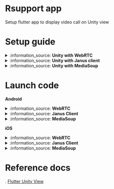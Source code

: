 # Rsupport app

Setup flutter app to display video call on Unity view

# Setup guide

<details>
 <summary>:information_source: <b>Unity with WebRTC</b></summary>

Clone main source code at [Main repo](https://github.com/rsupport-mobile1-research/unity-view)
```
git clone https://github.com/rsupport-mobile1-research/unity-view.git
```

For this example all the source code in webrtc folder. In next step, we need to clone webrtc source code into webrtc folder at [WebRTC lib](https://github.com/rsupport-mobile1-research/flutter-webrtc)
```
cd unity-view
cd webrtc
git clone https://github.com/rsupport-mobile1-research/flutter-webrtc.git
git checkout feature/draw_video_stream_from_external_texture_with_webrtc
```

![Alt text](/images/flutter_setup_guide_6.png "Guide 1")

> In case you need to do some changes, please create a new branch for which part you need to edit. For example, I want to do some change for WebRTC I will create a new branch for main to do it from this repo [WebRTC lib](https://github.com/rsupport-mobile1-research/flutter-webrtc) **

</details>

<details>
 <summary>:information_source: <b>Unity with Janus client</b></summary>

Clone main source code at [Main repo](https://github.com/rsupport-mobile1-research/unity-view)
```
git clone https://github.com/rsupport-mobile1-research/unity-view.git
```

Move to unity-view folder and clone janus client source code into unity-view folder at [Janus client lib](https://github.com/rsupport-mobile1-research/flutter_janus_client) and then move to flutter_janus_client to switch source branch **stable_v2_dev** branch
```
cd unity-view
git clone https://github.com/rsupport-mobile1-research/flutter_janus_client.git
cd flutter_janus_client
git checkout stable_v2_dev
```

Clone webrtc source code into flutter_janus_client folder at [WebRTC lib](https://github.com/rsupport-mobile1-research/flutter-webrtc)

```
git clone https://github.com/rsupport-mobile1-research/flutter-webrtc.git
```

![Alt text](/images/flutter_setup_guide_1.png "Guide 1")

> In case you need to do some changes, please create a new branch for which part you need to edit. For example, I want to do some change for WebRTC I will create a new branch for main to do it from this repo [WebRTC lib](https://github.com/rsupport-mobile1-research/flutter-webrtc) **

</details>

<details>
 <summary>:information_source: <b>Unity with MediaSoup</b></summary>

</details>

# Launch code

<b>Android</b>

<details>
 <summary>:information_source: <b>WebRTC</b></summary>
Start an android device to build the app.

Build androidlibrary from Unity
- [Install Unity](https://unity.com/download)
- Open source code Unity in **unity/DemoApp**

![Alt text](/images/flutter_setup_guide_2.png "Guide 2")

Config build setting for android on Unity. Select **File -> Build Settings**. In the window, select Android platform and click on Player Settings below of the window. Select Player and find Multithreaded Rendering* option. We need to disable this option.

![Alt text](/images/flutter_setup_guide_3.png "Guide 3")

Make sure **Export Project** is on

![Alt text](/images/flutter_setup_guide_3.1.png "Guide 3.1")

Close the window and click on Switch Plaform on Build Settings popup & close the popup. Select **Flutter -> Export Android Plugin**. After done this step we will see unityLibrary under Android folder.

Continue to change config NDK on android. We need to add **ndk.dir in local.properties** of android folder at **unity-view/android/local.properties** with
```
 ndk.dir=/Applications/Unity/Hub/Editor/[ndk version]/PlaybackEngines/AndroidPlayer/NDK
```
> Make sure you get the correct version of ndk by move to /Applications/Unity/Hub/Editor/ to get it

![Alt text](/images/flutter_setup_guide_4.png "Guide 4")

Open unity_view folder by android studio. Add unity-classes.jar in android/unityLibrary as a library by right click on unity-classes.jar -> Add as library...

![Alt text](/images/flutter_setup_guide_5.png "Guide 5")

Check if there are missing some files arcore_client.aar, ARPresto.aar, unityandroidpermissions.aar, UnityARCore.aar.
> If missing, check config build on Unity setting again

Start an android device to build the app.
> For mobile, you need to check your IP address to input to the demo. For mac we can go to Setting -> Open details of connected wifi and copy IP address. Example: 192.168.165.51

Run server
Move to server folder at webrtc/server.

Use mkcert to create a self-signed certificate.
```
brew update
brew install mkcert
mkcert -key-file configs/certs/key.pem -cert-file configs/certs/cert.pem  localhost 127.0.0.1 ::1 0.0.0.0
```

Run
```
brew install golang
go run cmd/server/main.go
``` 

> In case, you already setup golang & mkcert. Just need to move to server folder and run cmd

```
go run cmd/server/main.go
```

Open https://0.0.0.0:8086 to use flutter web demo.
> On popup input address of web demo, just need to input localhost to run
</details>
<details>
 <summary>:information_source: <b>Janus Client</b></summary>

Start an android device to build the app.

Build androidlibrary from Unity
- [Install Unity](https://unity.com/download)
- Open source code Unity in **unity/DemoApp**

![Alt text](/images/flutter_setup_guide_2.png "Guide 2")

Config build setting for android on Unity. Select **File -> Build Settings**. In the window, select Android platform and click on Player Settings below of the window. Select Player and find Multithreaded Rendering* option. We need to disable this option.

![Alt text](/images/flutter_setup_guide_3.png "Guide 3")

Make sure **Export Project** is on

![Alt text](/images/flutter_setup_guide_3.1.png "Guide 3.1")

Close the window and click on Switch Plaform on Build Settings popup & close the popup. Select **Flutter -> Export Android Plugin**. After done this step we will see unityLibrary under Android folder.

Continue to change config NDK on android. We need to add **ndk.dir in local.properties** of android folder at **unity-view/android/local.properties** with
```
 ndk.dir=/Applications/Unity/Hub/Editor/[ndk version]/PlaybackEngines/AndroidPlayer/NDK
```
> Make sure you get the correct version of ndk by move to /Applications/Unity/Hub/Editor/ to get it

![Alt text](/images/flutter_setup_guide_4.png "Guide 4")

Open unity_view folder by android studio. Add unity-classes.jar in android/unityLibrary as a library by right click on unity-classes.jar -> Add as library...

![Alt text](/images/flutter_setup_guide_5.png "Guide 5")

Check if there are missing some files arcore_client.aar, ARPresto.aar, unityandroidpermissions.aar, UnityARCore.aar.
> If missing, check config build on Unity setting again

</details>
<details>
 <summary>:information_source: <b>MediaSoup</b></summary>
</details>


<b>iOS</b>

<details>
 <summary>:information_source: <b>WebRTC</b></summary>
</details>
<details>
 <summary>:information_source: <b>Janus Client</b></summary>
Build iOS library from Unity
- [Install Unity](https://unity.com/download)
- Open source code Unity in **unity/DemoApp**

![Alt text](/images/flutter_setup_guide_2.png "Guide 2")

Then you do following Steps like this:

> <b> Step 1 </b>
Select menu 'File' -> Build Setting

![Alt text](/images/ios_setup_1.png)

> <b> Step 2 </b>
Build Setting Panel Appear -> choose iOS -> Click Switch platform -> Click 'Payer Settings'

![Alt text](/images/ios_setup_2.png)
![Alt text](/images/ios_setup_2_1.png)

> <b> Step 3 </b>
Be select all type property like the red squard in these images

![Alt text](/images/ios_setup_3.png)
![Alt text](/images/ios_setup_4.png)

> <b> Step 4 </b>
Import package from folder 'Unity package'


![Alt text](/images/ios_setup_5.png)
![Alt text](/images/ios_setup_6.png)

> <b> Step 5 </b>
Now, Export Plugin for iOS from unity. You should export 'Export iOS Debug' and 'Export iOS Plugin',Unity tool will auto export to folder ios in flutter project


![Alt text](/images/ios_setup_7.png)
![Alt text](/images/ios_setup_8.png)

> <b> Step 6 </b>
Open folder 'unity-view' -> 'ios' -> Open Folder 'Runner.xcworkspace'. Then config like theses images

![Alt text](/images/ios_setup_9.png)
![Alt text](/images/ios_setup_10.png)
![Alt text](/images/ios_setup_11.png)

> <b> Step 7 </b>
Add file for custom workflow WebRTC


![Alt text](/images/ios_setup_11_1.png)
![Alt text](/images/ios_setup_11_2.png)
![Alt text](/images/ios_setup_11_3.png)

> <b> Step 8 </b>
Login your Developer Apple ID. Then register App bundle ID to build application on device.


![Alt text](/images/ios_setup_12.png)
![Alt text](/images/ios_setup_13.png)

then you should setup all environment sdk flutter

![Alt text](/images/ios_setup_14.png)

then you can build on device.
</details>
<details>
 <summary>:information_source: <b>MediaSoup</b></summary>
</details>

# Reference docs

. [Flutter Unity View](https://github.com/juicycleff/flutter-unity-view-widget)
